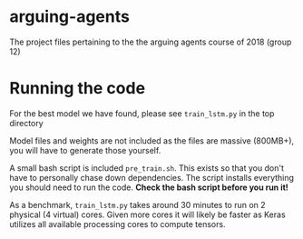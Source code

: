 # arguing-agents
The project files pertaining to the the arguing agents course of 2018 (group 12)

# Running the code
For the best model we have found, please see `train_lstm.py` in the top directory

Model files and weights are not included as the files are massive (800MB+), you will have to generate those yourself.

A small bash script is included `pre_train.sh`. This exists so that you don't have to personally chase down dependencies.
The script installs everything you should need to run the code.
**Check the bash script before you run it!**

As a benchmark, `train_lstm.py` takes around 30 minutes to run on 2 physical (4 virtual) cores.
Given more cores it will likely be faster as Keras utilizes all available processing cores to compute tensors.
